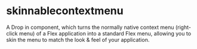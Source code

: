 # skinnablecontextmenu
A Drop in component, which turns the normally native context menu (right-click menu) of a Flex application into a standard Flex menu, allowing you to skin the menu to match the look &amp; feel of your application.
